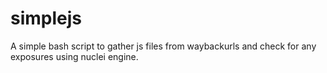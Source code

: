 # simplejs
A simple bash script to gather js files from waybackurls and check for any exposures using nuclei engine.
